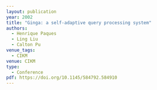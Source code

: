 ```yaml
---
layout: publication
year: 2002
title: "Ginga: a self-adaptive query processing system"
authors:
  - Henrique Paques
  - Ling Liu
  - Calton Pu
venue_tags:
  - CIKM
venue: CIKM
type:
  - Conference
pdf: https://doi.org/10.1145/584792.584910
---
```

